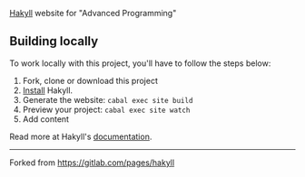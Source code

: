 [Hakyll] website for "Advanced Programming"

## Building locally

To work locally with this project, you'll have to follow the steps below:

1. Fork, clone or download this project
1. [Install][] Hakyll.
1. Generate the website: `cabal exec site build`
1. Preview your project: `cabal exec site watch`
1. Add content

Read more at Hakyll's [documentation][hakyll].

---

Forked from https://gitlab.com/pages/hakyll

[hakyll]: https://jaspervdj.be/hakyll/
[install]: https://jaspervdj.be/hakyll/tutorials/01-installation.html
[documentation]: http://link-to-main-documentation-page
